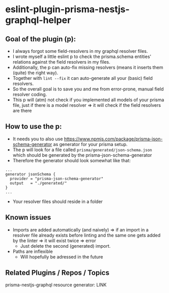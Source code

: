 # eslint-plugin-prisma-nestjs-graphql-helper

## Goal of the plugin (p):

- I always forgot some field-resolvers in my graphql resolver files.
- I wrote myself a little eslint p to check the prisma.schema entities' relations against the field resolvers in my files.
- Additionally, the p can auto-fix missing resolvers (means it inserts them (quite) the right way).
- Together with `lint --fix` it can auto-generate all your (basic) field resolvers.
- So the overall goal is to save you and me from error-prone, manual field resolver coding.
- This p will (atm) not check if you implemented all models of your prisma file, just if there is a model resolver => it will check if the field resolvers are there

## How to use the p:

- It needs you to also use https://www.npmjs.com/package/prisma-json-schema-generator as generator for your prisma setup.
- The p will look for a file called `prisma/generated/json-schema.json` which should be generated by the prisma-json-schema-generator
- Therefore the generator should look somewhat like that:

```
...
generator jsonSchema {
  provider = "prisma-json-schema-generator"
  output   = "./generated/"
}
...
```

- Your resolver files should reside in a folder

## Known issues

- Imports are added automatically (and naively) => if an import in a resolver file already exists before linting and the same one gets added by the linter => it will exist twice => error
  - Just delete the second (generated) import.
- Paths are inflexible
  - Will hopefully be adressed in the future

## Related Plugins / Repos / Topics

prisma-nestjs-graphql resource generator: LINK
